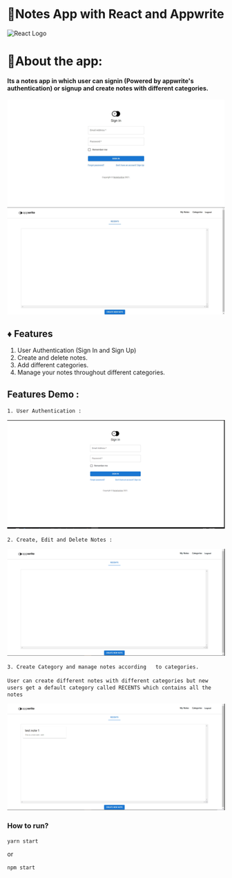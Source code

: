 # **📑Notes App with React and Appwrite**
 ![React Logo](./file.svg)

# 🔷About the app:
#### Its a notes app in which user can signin (Powered by appwrite's authentication) or signup and create notes with different categories.
 ![Login Page](./ReadmeResources/loginscreenshot.jpg)
 ![Inside the app](./ReadmeResources/inside.jpg)

 ## ♦ Features
 1. User Authentication (Sign In and Sign Up)
 1. Create and delete notes.
 1. Add different categories.
 1. Manage your notes throughout different categories.
 
 ## Features Demo :
    1. User Authentication : 
 ![Inside the app](./ReadmeResources/login2.gif)

    2. Create, Edit and Delete Notes : 

 ![Inside the app](./ReadmeResources/createnote.gif)

    3. Create Category and manage notes according   to categories.
    
    User can create different notes with different categories but new users get a default category called RECENTS which contains all the notes
    
 ![Inside the app](./ReadmeResources/createcategory.gif)

 ### How to run?
    yarn start
or

    npm start

